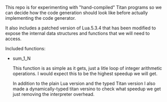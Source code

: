 This repo is for experimenting with "hand-compiled" Titan programs so we can
decide how the code generation should look like before actually implementing 
the code generator.

It also includes a patched version of Lua.5.3.4 that has been modified to
expose the internal data structures and functions that we will need to access.


Included functions:

- sum_1_N

    This function is as simple as it gets, just a litle loop of integer
    arithmetic operations. I would expect this to be the highest speedup we
    will get.
    
    In addition to the plain Lua version and the typed Titan version I also
    made a dynamically-typed titan versino to check what speedup we get just
    removing the interpreter overhead.
